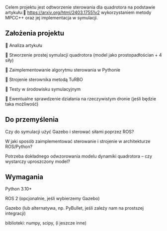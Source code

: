 Celem projektu jest odtworzenie sterowania dla quadrotora na podstawie artykułu:📄 https://arxiv.org/html/2403.17551v2 wykorzystaniem metody MPCC++ oraz jej implementacja w symulacji.

## Założenia projektu

📖 Analiza artykułu

🧱 Stworzenie prostej symulacji quadrotora (model jako prostopadłościan + 4 siły)

🐍 Zaimplementowanie algorytmu sterowania w Pythonie

🎯 Strojenie sterownika metodą TuRBO

🧪 Testy w środowisku symulacyjnym

🚁 Ewentualne sprawdzenie działania na rzeczywistym dronie (jeśli będzie taka możliwość)

## Do przemyślenia

Czy do symulacji użyć Gazebo i sterować siłami poprzez ROS?

W jaki sposób zaimplementować sterowanie i strojenie w architekturze ROS/Python?

Potrzeba dokładnego odwzorowania modelu dynamiki quadrotora – czy wystarczy uproszczony model?

## Wymagania

Python 3.10+

ROS 2 (opcjonalnie, jeśli wybierzemy Gazebo)

Gazebo (lub alternatywa, np. PyBullet, jeśli zależy nam na prostszej integracji)

biblioteki: numpy, scipy, (i jeszcze inne)
